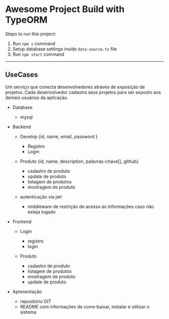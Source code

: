 # Awesome Project Build with TypeORM

Steps to run this project:

1. Run `npm i` command
2. Setup database settings inside `data-source.ts` file
3. Run `npm start` command

----------------------

## UseCases
Um serviço que conecta desenvolvedores através de exposição de projetos.
Cada desenvolvedor cadastra seus projetos para ser exposto aos demais usuários da aplicação.

- Database
    - mysql

- Backend
    - Develop {id, name, email, password }
        - Registro
        - Login

    - Produto {id, name, description, palavras-chave[], github}
        - cadastro de produto
        - update de produto
        - listagem de produtos
        - mostragem de produto

    - autenticação via jwt
        - middleware de restrição de acesso às informações caso não esteja logado

- Frontend
    - Login
        - registro
        - login

    - Produto
        - cadastro de produto
        - listagem de produtos
        - mostragem de produto
        - update de produto


- Apresentação
    - repositório GIT
    - README com informações de como baixar, instalar e utilizar o sistema